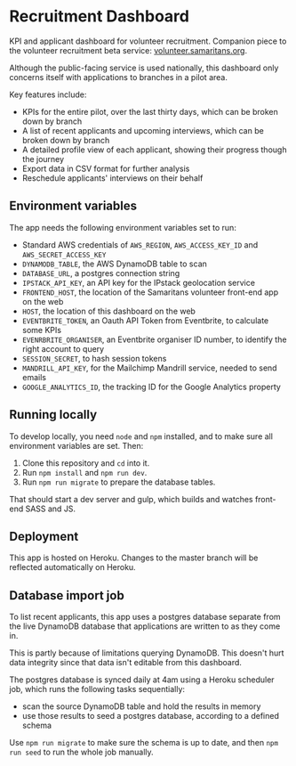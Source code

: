Recruitment Dashboard
=====================

KPI and applicant dashboard for volunteer recruitment. Companion piece to the volunteer recruitment beta service: [volunteer.samaritans.org](https://volunteer.samaritans.org).

Although the public-facing service is used nationally, this dashboard only concerns itself with applications to branches in a pilot area.

Key features include:

- KPIs for the entire pilot, over the last thirty days, which can be broken down by branch
- A list of recent applicants and upcoming interviews, which can be broken down by branch
- A detailed profile view of each applicant, showing their progress though the journey
- Export data in CSV format for further analysis
- Reschedule applicants' interviews on their behalf

Environment variables
---------------------

The app needs the following environment variables set to run:

* Standard AWS credentials of `AWS_REGION`, `AWS_ACCESS_KEY_ID` and `AWS_SECRET_ACCESS_KEY`
* `DYNAMODB_TABLE`, the AWS DynamoDB table to scan
* `DATABASE_URL`, a postgres connection string
* `IPSTACK_API_KEY`, an API key for the IPstack geolocation service
* `FRONTEND_HOST`, the location of the Samaritans volunteer front-end app on the web
* `HOST`, the location of this dashboard on the web
* `EVENTBRITE_TOKEN`, an Oauth API Token from Eventbrite, to calculate some KPIs
* `EVENRBRITE_ORGANISER`, an Eventbrite organiser ID number, to identify the right account to query
* `SESSION_SECRET`, to hash session tokens
* `MANDRILL_API_KEY`, for the Mailchimp Mandrill service, needed to send emails
* `GOOGLE_ANALYTICS_ID`, the tracking ID for the Google Analytics property


Running locally
---------------

To develop locally, you need `node` and `npm` installed, and to make sure all environment variables are set. Then:

1. Clone this repository and `cd` into it.
2. Run `npm install` and `npm run dev`.
3. Run `npm run migrate` to prepare the database tables.

That should start a dev server and gulp, which builds and watches front-end SASS and JS.

Deployment
----------

This app is hosted on Heroku. Changes to the master branch will be reflected automatically on Heroku.


Database import job
-------------------

To list recent applicants, this app uses a postgres database separate from the live DynamoDB database that applications are written to as they come in.

This is partly because of limitations querying DynamoDB. This doesn't hurt data integrity since that data isn't editable from this dashboard.

The postgres database is synced daily at 4am using a Heroku scheduler job, which runs the following tasks sequentially:

- scan the source DynamoDB table and hold the results in memory
- use those results to seed a postgres database, according to a defined schema

Use `npm run migrate` to make sure the schema is up to date, and then `npm run seed` to run the whole job manually.
